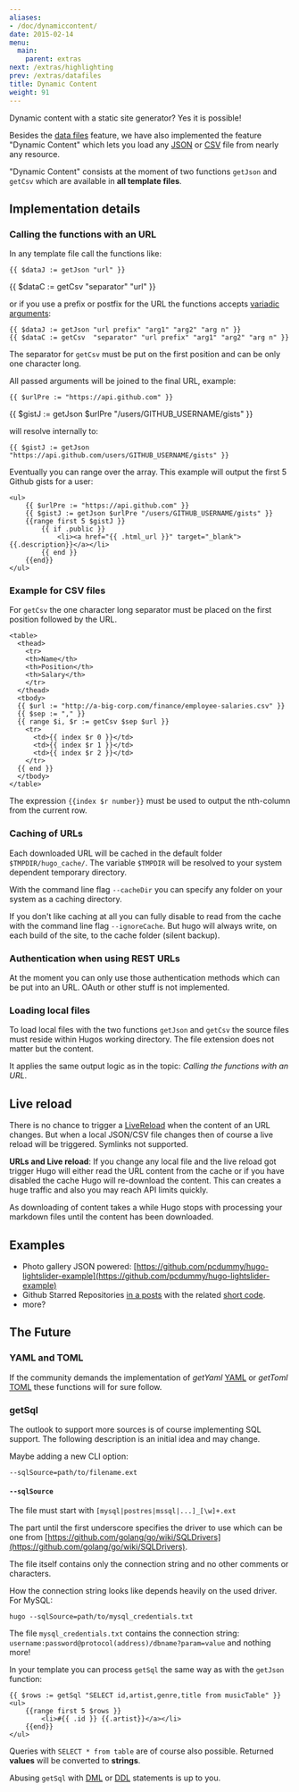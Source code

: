 ```yaml
---
aliases:
- /doc/dynamiccontent/
date: 2015-02-14
menu:
  main:
    parent: extras
next: /extras/highlighting
prev: /extras/datafiles
title: Dynamic Content
weight: 91
---
```


Dynamic content with a static site generator? Yes it is possible!

Besides the [data files](/extras/datafiles/) feature, we have also
implemented the feature "Dynamic Content" which lets you load
any [JSON](http://www.json.org/) or
[CSV](http://en.wikipedia.org/wiki/Comma-separated_values) file
from nearly any resource.

"Dynamic Content" consists at the moment of two functions `getJson`
and `getCsv` which are available in **all template files**.

## Implementation details

### Calling the functions with an URL

In any template file call the functions like:


	{{ $dataJ := getJson "url" }}
   {{ $dataC := getCsv "separator" "url" }}


or if you use a prefix or postfix for the URL the functions
accepts [variadic arguments](http://en.wikipedia.org/wiki/Variadic_function):

	{{ $dataJ := getJson "url prefix" "arg1" "arg2" "arg n" }}
	{{ $dataC := getCsv  "separator" "url prefix" "arg1" "arg2" "arg n" }}

The separator for `getCsv` must be put on the first position and can be
only one character long.

All passed arguments will be joined to the final URL, example:

	{{ $urlPre := "https://api.github.com" }}
   {{ $gistJ := getJson $urlPre "/users/GITHUB_USERNAME/gists" }}

will resolve internally to:

	{{ $gistJ := getJson "https://api.github.com/users/GITHUB_USERNAME/gists" }}

Eventually you can range over the array. This example will output the
first 5 Github gists for a user:

	<ul>
		{{ $urlPre := "https://api.github.com" }}
		{{ $gistJ := getJson $urlPre "/users/GITHUB_USERNAME/gists" }}
		{{range first 5 $gistJ }}
			{{ if .public }}
				<li><a href="{{ .html_url }}" target="_blank">{{.description}}</a></li>
			{{ end }}
		{{end}}
	</ul>


### Example for CSV files

For `getCsv` the one character long separator must be placed on the
first position followed by the URL.

	<table>
	  <thead>
	    <tr>
		<th>Name</th>
		<th>Position</th>
		<th>Salary</th>
	    </tr>
	  </thead>
	  <tbody>
	  {{ $url := "http://a-big-corp.com/finance/employee-salaries.csv" }}
	  {{ $sep := "," }}
	  {{ range $i, $r := getCsv $sep $url }}
	    <tr>
	      <td>{{ index $r 0 }}</td>
	      <td>{{ index $r 1 }}</td>
	      <td>{{ index $r 2 }}</td>
	    </tr>
	  {{ end }}
	  </tbody>
	</table>

The expression `{{index $r number}}` must be used to output the nth-column from
the current row.

### Caching of URLs

Each downloaded URL will be cached in the default folder `$TMPDIR/hugo_cache/`.
The variable `$TMPDIR` will be resolved to your system dependent
temporary directory.

With the command line flag `--cacheDir` you can specify any folder on
your system as a caching directory.

If you don't like caching at all you can fully disable to read from the
cache with the command line flag `--ignoreCache`. But hugo will always
write, on each build of the site, to the cache folder (silent backup).

### Authentication when using REST URLs

At the moment you can only use those authentication methods which can
be put into an URL. OAuth or other stuff is not implemented.

### Loading local files

To load local files with the two functions `getJson` and `getCsv` the
source files must reside within Hugos working directory. The file
extension does not matter but the content.

It applies the same output logic as in the topic: *Calling the functions with an URL*.

## Live reload

There is no chance to trigger a [LiveReload](/extras/livereload/) when
the content of an URL changes. But when a local JSON/CSV file changes
then of course a live reload will be triggered. Symlinks not supported.

**URLs and Live reload**: If you change any local file and the live reload
got trigger Hugo will either read the URL content from the cache or if
you have disabled the cache Hugo will re-download the content.
This can creates a huge traffic and also you may reach API limits quickly.

As downloading of content takes a while Hugo stops with processing
your markdown files until the content has been downloaded.

## Examples

- Photo gallery JSON powered: [https://github.com/pcdummy/hugo-lightslider-example](https://github.com/pcdummy/hugo-lightslider-example)
- Github Starred Repositories [in a posts](https://github.com/SchumacherFM/blog-cs/blob/master/content%2Fposts%2Fgithub-starred.md) with the related [short code](https://github.com/SchumacherFM/blog-cs/blob/master/layouts%2Fshortcodes%2FghStarred.html).
- more?

## The Future

### YAML and TOML

If the community demands the implementation of *getYaml*
[YAML](http://yaml.org/) or *getToml* [TOML](https://github.com/toml-lang/toml)
these functions will for sure follow.

### getSql

The outlook to support more sources is of course implementing SQL support. The following description is an initial idea and may change.

Maybe adding a new CLI option:

	--sqlSource=path/to/filename.ext

#### `--sqlSource`

The file must start with `[mysql|postres|mssql|...]_[\w]+.ext`

The part until the first underscore specifies the driver to use which can
be one from [https://github.com/golang/go/wiki/SQLDrivers](https://github.com/golang/go/wiki/SQLDrivers).

The file itself contains only the connection string and no other comments
or characters.

How the connection string looks like depends heavily on the used driver.
For MySQL:

	hugo --sqlSource=path/to/mysql_credentials.txt

The file `mysql_credentials.txt` contains the connection string:
`username:password@protocol(address)/dbname?param=value` and nothing more!

In your template you can process `getSql` the same way as with
the `getJson` function:

	{{ $rows := getSql "SELECT id,artist,genre,title from musicTable" }}
	<ul>
		{{range first 5 $rows }}
			<li>#{{ .id }} {{.artist}}</a></li>
		{{end}}
	</ul>

Queries with `SELECT * from table` are of course also possible.
Returned **values** will be converted to **strings**.

Abusing `getSql` with [DML](http://en.wikipedia.org/wiki/Data_manipulation_language)
or [DDL](http://en.wikipedia.org/wiki/Data_definition_language) statements
is up to you.
